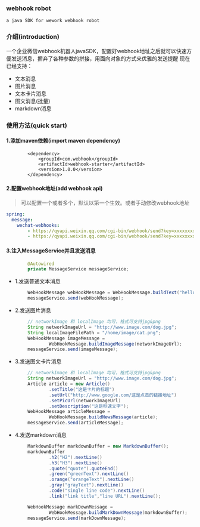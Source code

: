 ### webhook robot
`a java SDK for wework webhook robot `
### 介绍(introduction)
一个企业微信webhook机器人javaSDK，配置好webhook地址之后就可以快速方便发送消息，摒弃了各种参数的拼接，用面向对象的方式来优雅的发送提醒
现在已经支持：
- 文本消息
- 图片消息
- 文本卡片消息
- 图文消息(批量)
- markdown消息

### 使用方法(quick start)
#### 1.添加maven依赖(import maven dependency)
```maven
        <dependency>
            <groupId>com.webhook</groupId>
            <artifactId>webhook-starter</artifactId>
            <version>1.0.0</version>
        </dependency>
```
#### 2.配置webhook地址(add webhook api)
> 可以配置一个或者多个，默认以第一个生效。或者手动修改webhook地址
```yml
spring:
  message:
    wechat-webhooks: 
    	- https://qyapi.weixin.qq.com/cgi-bin/webhook/send?key=xxxxxxxx
    	- https://qyapi.weixin.qq.com/cgi-bin/webhook/send?key=xxxxxxxx

```
#### 3.注入MessageService并且发送消息
```java
        @Autowired
        private MessageService messageService;
```

- 1.发送普通文本消息
```java
        WebHookMessage webHookMessage = WebHookMessage.buildText("hello");
        messageService.send(webHookMessage);
```
- 2.发送图片消息
```java
        // networkImage 和 localImage 均可，格式可支持jpg&png
        String networkImageUrl = "http://www.image.com/dog.jpg";
        String localImageFilePath = "/home/image/cat.png";
        WebHookMessage imageMessage = 
                WebHookMessage.buildImageMessage(networkImageUrl);
        messageService.send(imageMessage);
```
- 3.发送图文卡片消息
```java
        // networkImage 和 localImage 均可，格式可支持jpg&png
        String networkImageUrl = "http://www.image.com/dog.jpg";
        Article article = new Article()
                .setTitle("这是卡片的标题")
                .setUrl("http://www.google.com/这是点击的链接地址")
                .setPicUrl(networkImageUrl)
                .setDescription("这是秒速文字");
        WebHookMessage articleMessage =
                WebHookMessage.buildNewsMessage(article);
        messageService.send(articleMessage);
```
- 4.发送markdown消息
```java
        MarkdownBuffer markdownBuffer = new MarkdownBuffer();
        markdownBuffer
                .h2("H2").nextLine()
                .h3("H3").nextLine()
                .quote("quote").quoteEnd()
                .green("greenText").nextLine()
                .orange("orangeText").nextLine()
                .gray("grayText").nextLine()
                .code("single line code").nextLine()
                .link("link title","line URL").nextLine();

        WebHookMessage markDownMessage =
                WebHookMessage.buildMarkDownMessage(markdownBuffer);
        messageService.send(markDownMessage);
```